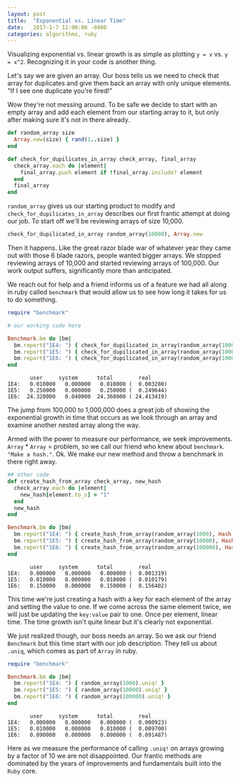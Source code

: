 ```yaml
---
layout: post
title:  "Exponential vs. Linear Time"
date:   2017-1-7 12:00:00 -0400
categories: algorithms, ruby
---
```


Visualizing exponential vs. linear growth is as simple as plotting `y = x` vs. `y = x^2`. Recognizing it in your code is another thing.

Let's say we are given an array. Our boss tells us we need to check that array for duplicates and give them back an array with only unique elements. "If I see one duplicate you're fired!"

Wow they're not messing around. To be safe we decide to start with an empty array and add each element from our starting array to it, but only after making sure it's not in there already. 

```ruby
def random_array size
  Array.new(size) { rand(1..size) }
end

def check_for_dupilicates_in_array check_array, final_array
  check_array.each do |element|
    final_array.push element if !final_array.include? element 
  end
  final_array
end
```

`random_array` gives us our starting product to modify and `check_for_dupilicates_in_array` describes our first frantic attempt at doing our job. To start off we'll be reviewing arrays of size 10,000.

```ruby
check_for_dupilicated_in_array random_array(10000), Array.new
```

Then it happens. Like the great razor blade war of whatever year they came out with those 6 blade razors, people wanted bigger arrays. We stopped reviewing arrays of 10,000 and started reviewing arrays of 100,000. Our work output suffers, significantly more than anticipated.

We reach out for help and a friend informs us of a feature we had all along in ruby called `benchmark` that would allow us to see how long it takes for us to do something.

```ruby
require "benchmark"

# our working code here

Benchmark.bm do |bm|
  bm.report("1E4: ") { check_for_dupilicated_in_array(random_array(1000), Array.new) }
  bm.report("1E5: ") { check_for_dupilicated_in_array(random_array(10000), Array.new) }
  bm.report("1E6: ") { check_for_dupilicated_in_array(random_array(100000), Array.new) }
end
```

```
       user     system      total        real
1E4:   0.010000   0.000000   0.010000 (  0.003280)
1E5:   0.250000   0.000000   0.250000 (  0.249644)
1E6:  24.320000   0.040000  24.360000 ( 24.413419)
```

The jump from 100,000 to 1,000,000 does a great job of showing the exponential growth in time that occurs as we look through an array and examine another nested array along the way.

Armed with the power to measure our performance, we seek improvements. `Array` * `Array` = problem, so we call our friend who knew about `benchmark`. `"Make a hash."`. Ok. We make our new method and throw a benchmark in there right away.

```ruby
## other code
def create_hash_from_array check_array, new_hash
  check_array.each do |element|
    new_hash[element.to_s] = "1"
  end
  new_hash
end

Benchmark.bm do |bm|
  bm.report("1E4: ") { create_hash_from_array(random_array(1000), Hash.new) }
  bm.report("1E5: ") { create_hash_from_array(random_array(10000), Hash.new) }
  bm.report("1E6: ") { create_hash_from_array(random_array(100000), Hash.new) }
end
```

```
       user     system      total        real
1E4:   0.000000   0.000000   0.000000 (  0.001319)
1E5:   0.010000   0.000000   0.010000 (  0.010179)
1E6:   0.150000   0.000000   0.150000 (  0.156402)
```

This time we're just creating a hash with a key for each element of the array and setting the value to one. If we come across the same element twice, we will just be updating the `key:value` pair to one. Once per element, linear time. The time growth isn't quite linear but it's clearly not exponential.

We just realized though, our boss needs an array. So we ask our friend `Benchmark` but this time start with our job description. They tell us about `.uniq`, which comes as part of `Array` in ruby.

```ruby
require "benchmark"

Benchmark.bm do |bm|
  bm.report("1E4: ") { random_array(1000).uniq! }
  bm.report("1E5: ") { random_array(10000).uniq! }
  bm.report("1E6: ") { random_array(100000).uniq! }
end
```

```
       user     system      total        real
1E4:   0.000000   0.000000   0.000000 (  0.000923)
1E5:   0.010000   0.000000   0.010000 (  0.009700)
1E6:   0.090000   0.000000   0.090000 (  0.091487)
```

Here as we measure the performance of calling `.uniq!` on arrays growing by a factor of 10 we are not disappointed. Our frantic methods are dominated by the years of improvements and fundamentals built into the `Ruby` core.
